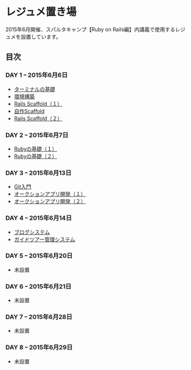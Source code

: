 # レジュメ置き場
2015年6月開催、スパルタキャンプ【Ruby on Rails編】内講義で使用するレジュメを設置しています。

## 目次
### DAY 1 ｰ 2015年6月6日
- [ターミナルの基礎](https://github.com/sparta-camp/resume/blob/master/DAY_01/Terminal.md)
- [環境構築](https://github.com/sparta-camp/resume/blob/master/DAY_01/%E7%92%B0%E5%A2%83%E6%A7%8B%E7%AF%89.md)
- [Rails Scaffold（１）](https://github.com/sparta-camp/resume/blob/master/DAY_01/scaffold.md)
- [自作Scaffold](https://github.com/sparta-camp/resume/blob/master/DAY_01/my_first_scaffold.md)
- [Rails Scaffold（２）](https://github.com/sparta-camp/resume/blob/master/DAY_01/scaffold_2nd.md)

### DAY 2 ｰ 2015年6月7日
- [Rubyの基礎（１）](https://github.com/sparta-camp/resume/blob/master/DAY_02/Ruby_Basic_01.md)
- [Rubyの基礎（２）](https://github.com/sparta-camp/resume/blob/master/DAY_02/Ruby_Basic_02.md)

### DAY 3 ｰ 2015年6月13日
- [Git入門](https://github.com/sparta-camp/resume/blob/master/DAY_03/intro_Git.md)
- [オークションアプリ開発（１）](https://github.com/sparta-camp/resume/blob/master/DAY_03/auction_app_01.md)
- [オークションアプリ開発（２）](https://github.com/sparta-camp/resume/blob/master/DAY_03/auction_app_02.md)

### DAY 4 ｰ 2015年6月14日
- [ブログシステム](https://github.com/sparta-camp/resume/blob/master/DAY_04/blog_app.md)
- [ガイドツアー管理システム](https://github.com/sparta-camp/resume/blob/master/DAY_04/intro_Association.md)

### DAY 5 ｰ 2015年6月20日
- 未設置

### DAY 6 ｰ 2015年6月21日
- 未設置

### DAY 7 ｰ 2015年6月28日
- 未設置

### DAY 8 ｰ 2015年6月29日
- 未設置

